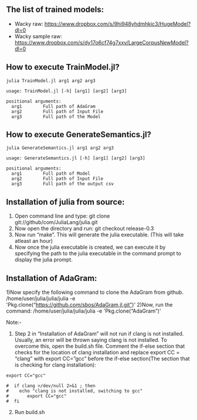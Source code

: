 The list of trained models:
----------
- Wacky raw: https://www.dropbox.com/s/9hi948yhdmhkic3/HugeModel?dl=0
- Wacky sample raw: https://www.dropbox.com/s/dy17o6cf74g7xxv/LargeCorpusNewModel?dl=0

How to execute TrainModel.jl?
----

```
julia TrainModel.jl arg1 arg2 arg3

usage: TrainModel.jl [-h] [arg1] [arg2] [arg3]

positional arguments:
  arg1        Full path of AdaGram
  arg2        Full path of Input File
  arg3        Full path of the Model
```

How to execute GenerateSemantics.jl?
-----

```
julia GenerateSemantics.jl arg1 arg2 arg3

usage: GenerateSemantics.jl [-h] [arg1] [arg2] [arg3]

positional arguments:
  arg1        Full path of Model
  arg2        Full path of Input File
  arg3        Full path of the output csv
```

Installation of julia from source:
--------

1) Open command line and type: git clone git://github/com/JuliaLang/julia.git
2) Now open the directory and run: git checkout release-0.3
3) Now run “make”. This will generate the julia executable. (This will take atleast an hour)
4) Now once the julia executable is created, we can execute it by specifying the path to the julia executable in the command prompt to display the julia prompt.

Installation of AdaGram:
--------

1)Now specify the following command to clone the AdaGram from github.
/home/user/julia/julia/julia -e 'Pkg.clone(“https://github.com/sbos/AdaGram.jl.git”)'
2)Now, run the command:
/home/user/julia/julia/julia -e 'Pkg.clone(“AdaGram”)'

Note:- 
1) Step 2 in “Installation of AdaGram” will not run if clang is not installed. Usually, an error will be thrown saying clang is not installed. To overcome this, open the build.sh file. Comment the if-else section  that checks for the location of clang installation and replace export CC = “clang” with export CC=”gcc” before the if-else section(The section that is checking for clang installation):

```
export CC="gcc"

#  if clang >/dev/null 2>&1 ; then
# 	 echo "clang is not installed, switching to gcc"
#       export CC="gcc"
#  fi
```

2) Run build.sh
